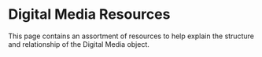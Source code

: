 # Digital Media Resources 
This page contains an assortment of resources to help explain the structure and relationship of the Digital Media object.
